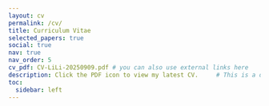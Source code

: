 ```yaml
---
layout: cv
permalink: /cv/
title: Curriculum Vitae
selected_papers: true
social: true
nav: true
nav_order: 5
cv_pdf: CV-LiLi-20250909.pdf # you can also use external links here
description: Click the PDF icon to view my latest CV.     # This is a description of the page. You can modify it in '_pages/cv.md'. You can also change or remove the top pdf download button.
toc:
  sidebar: left
---
```

